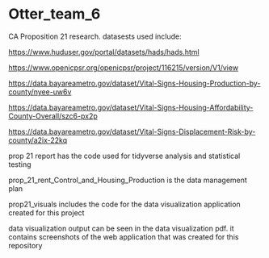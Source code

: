# Otter_team_6
CA Proposition 21 research. datasests used include:


https://www.huduser.gov/portal/datasets/hads/hads.html


https://www.openicpsr.org/openicpsr/project/116215/version/V1/view


https://data.bayareametro.gov/dataset/Vital-Signs-Housing-Production-by-county/nyee-uw6v


https://data.bayareametro.gov/dataset/Vital-Signs-Housing-Affordability-County-Overall/szc6-px2p


https://data.bayareametro.gov/dataset/Vital-Signs-Displacement-Risk-by-county/a2ix-22kq


prop 21 report has the code used for tidyverse analysis and statistical testing


prop_21_rent_Control_and_Housing_Production is the data management plan


prop21_visuals includes the code for the data visualization application created for this project


data visualization output can be seen in the data visualization pdf. it contains screenshots of the web application that was created for this repository
